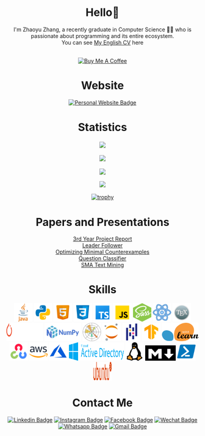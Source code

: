 <h1 align="center">
  Hello👋
</h1>

<div align="center">
  I'm Zhaoyu Zhang, a recently graduate in Computer Science 👨‍💻 who is passionate about programming and its entire ecosystem.<br/>
  You can see <a href="https://github.com/Zhayu517/Resume/blob/main/Zhaoyu_Zhang_Resume.pdf">My English CV<a/> here
<div/>
<br/>
  
<a href="https://www.buymeacoffee.com/zhayu517" target="_blank"><img src="https://cdn.buymeacoffee.com/buttons/v2/default-yellow.png" alt="Buy Me A Coffee" style="height: 60px !important;width: 217px !important;" ></a>

[//]: # "My github stats, contain actions and languages used, powered by [Anuraghazra's GitHub Readme Stats](https://github.com/anuraghazra/github-readme-stats)" 

<h1 align="center">
  Website
</h1> 
  
[![Personal Website Badge](https://img.shields.io/badge/website-000000?style=for-the-badge&logo=About.me&logoColor=white)](https://zhayu517.github.io)

<h1 align="center">
  Statistics
</h1> 

<div align="center"> 
  <img height=200 align="center" src="https://github-readme-stats.vercel.app/api?username=Zhayu517&count_private=true&show_icons=true&theme=transparent&border_radius=25" />
  <br />
  <br />
  <img height=150 align="center" src="https://github-readme-stats.vercel.app/api/top-langs/?username=Zhayu517&layout=compact&theme=transparent&border_radius=25" />
  <br />
  <br />
  <img height=150 align="center" src="https://github-profile-summary-cards.vercel.app/api/cards/profile-details?username=zhayu517&theme=github" />
  <br />
  <br />
  <a href="https://hits.seeyoufarm.com"><img src="https://hits.seeyoufarm.com/api/count/incr/badge.svg?url=https%3A%2F%2Fgithub.com%2Fzhayu517%2Fhit-counter&count_bg=%2379C83D&title_bg=%23000000&icon=cliqz.svg&icon_color=%23FFFFFF&title=hits+count&edge_flat=false"/></a>
</div>
  
[![trophy](https://github-profile-trophy.vercel.app/?username=zhayu517&row=1&theme=monokai)](https://github.com/ryo-ma/github-profile-trophy)
  
<h1 align="center">
  Papers and Presentations
</h1>

<div align="center">
  <a href="https://github.com/Zhayu517/Reports-and-Presentations/blob/main/3rd_Year_Project_Report.pdf
">3rd Year Project Report<a/><br/>
  <a href="https://github.com/Zhayu517/Reports-and-Presentations/blob/main/Leader%20Follower.pdf
">Leader Follower<a/><br/>
  <a href="https://github.com/Zhayu517/Reports-and-Presentations/blob/main/Optimizing%20minimal%20counterexamples.pdf
">Optimizing Minimal Counterexamples<a/><br/>
  <a href="https://github.com/Zhayu517/Reports-and-Presentations/blob/main/Question%20Classifier.pdf
">Question Classifier<a/><br/>
  <a href="https://github.com/Zhayu517/Reports-and-Presentations/blob/main/SMA-Text-Mining.pdf">SMA Text Mining<a/>
<div/>

<h1 align="center">
  Skills
</h1>

<div align="center">
  <!-- https://icons8.com/icons -->
  <a href="https://dev.java/"><img src="images/java.svg" width=48 height=48></a>
  <a href="https://www.python.org/"><img src="images/python.svg" width=48 height=48></a>
  <a href="https://developer.mozilla.org/en-US/docs/Glossary/HTML5"><img src="images/html5.svg" width=48 height=48></a>
  <a href="https://developer.mozilla.org/en-US/docs/Web/CSS"><img src="images/css3.svg" width=48 height=48></a>
  <a href="https://www.typescriptlang.org/"><img src="images/typescript.svg" width=48 height=48></a>
  <a href="https://www.javascript.com/"><img src="images/javascript.svg" width=48 height=48></a>
  <a href="https://sass-lang.com/"><img src="images/sass.svg" width=48 height=48></a>
  <a href="https://reactjs.org/"><img src="images/react.svg" width=48 height=48></a>
  <a href="https://www.latex-project.org/"><img src="images/latex.svg" width=48 height=48></a>
  
</div>

<div align="center">
  <a href="https://pytorch.org/"><img src="images/pytorch.svg" width=96 height=48></a>
  <a href="https://numpy.org/"><img src="images/numpy.svg" width=96 height=48></a>
  <a href="https://matplotlib.org/"><img src="images/matplotlib.svg" width=48 height=48></a>
  <a href="https://jupyter.org/"><img src="images/jupyter.svg" width=48 height=48></a>
  <a href="https://pandas.pydata.org/"><img src="images/pandas.svg" width=48 height=48></a>
  <a href="https://www.tensorflow.org/"><img src="images/tensorflow.svg" width=48 height=48></a>
  <a href="https://scikit-learn.org/stable/"><img src="images/scikit-learn.svg" width=96 height=48></a>
</div>

<div align="center">
  <a href="https://opencv.org/"><img src="images/opencv.svg" width=48 height=48></a>
  <a href="https://aws.amazon.com/"><img src="images/aws.svg" width=48 height=48></a>
  <a href="https://azure.microsoft.com/en-us/"><img src="images/azure.svg" width=48 height=48></a>
  <a href="https://learn.microsoft.com/en-us/windows-server/identity/ad-ds/get-started/virtual-dc/active-directory-domain-services-overview"><img src="images/active-directory.svg" width=144 height=48></a>
  <a href="https://www.linux.org/"><img src="images/linux.svg" width=48 height=48></a>
  <a href="https://daringfireball.net/projects/markdown/"><img src="images/markdown.png" width=80 height=40></a>
  <a href="https://learn.microsoft.com/en-us/powershell/"><img src="images/powershell.svg" width=48 height=48></a>
  <a href="https://ubuntu.com/"><img src="images/ubuntu.svg" width=48 height=48></a>
</div>

<h1 align="center">
  Contact Me
</h1>

[![Linkedin Badge](https://img.shields.io/badge/LinkedIn-0077B5?style=for-the-badge&logo=linkedin&logoColor=white)](https://www.linkedin.com/in/zhaoyuzhang/)
[![Instagram Badge](https://img.shields.io/badge/Instagram-E4405F?style=for-the-badge&logo=instagram&logoColor=white)](https://www.instagram.com/zhayu517/)
[![Facebook Badge](https://img.shields.io/badge/Facebook-1877F2?style=for-the-badge&logo=facebook&logoColor=white)](https://www.facebook.com/zhaoyu.zhang.771)
[![Wechat Badge](https://img.shields.io/badge/WeChat-07C160?style=for-the-badge&logo=wechat&logoColor=white)](https://raw.githubusercontent.com/Zhayu517/Zhayu517/main/images/wechat-account.png)
[![Whatsapp Badge](https://img.shields.io/badge/WhatsApp-25D366?style=for-the-badge&logo=whatsapp&logoColor=white)](https://raw.githubusercontent.com/Zhayu517/Zhayu517/main/images/whatsapp-account.png)
[![Gmail Badge](https://img.shields.io/badge/Gmail-D14836?style=for-the-badge&logo=gmail&logoColor=white)](mailto:zhangzy517@gmail.com)
  

    
